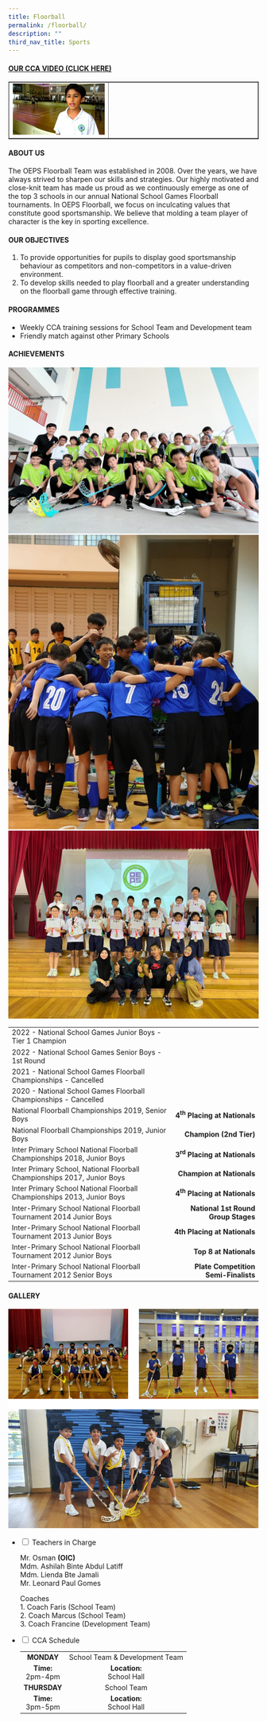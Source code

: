 ```yaml
---
title: Floorball
permalink: /floorball/
description: ""
third_nav_title: Sports
---
```

<h4><strong><a title="Our CCA Video (Click here)" href="https://drive.google.com/file/d/1-Nne62hGCc7DxhgcvKGOIROL6Ce3y7GK/view" target="_blank" rel="noopener">OUR CCA VIDEO (CLICK HERE)</a></strong></h4>
<table style="border-collapse: collapse; width: 100%;" border="1">
<tbody>
<tr>
<td style="width: 40%;"><a href="https://drive.google.com/file/d/1-Nne62hGCc7DxhgcvKGOIROL6Ce3y7GK/view"><img src="/images/fb1.jpg"></a></td>
<td style="width: 60%;">&nbsp;</td>
</tr>
</tbody>
</table>
<h4><strong>ABOUT US</strong></h4>
<p>The OEPS Floorball Team was established in 2008. Over the years, we have always strived to sharpen our skills and strategies. Our highly motivated and close-knit team has made us proud as we continuously emerge as one of the top 3 schools in our annual National School Games Floorball tournaments. In OEPS Floorball, we focus on inculcating values that constitute good sportsmanship. We believe that molding a team player of character is the key in sporting excellence.</p>
<h4><strong>OUR OBJECTIVES</strong></h4>
<ol>
<li>To provide opportunities for pupils to display good sportsmanship behaviour as competitors and non-competitors in a value-driven environment.</li>
<li>To develop skills needed to play floorball and a greater understanding on the floorball game through effective training.</li>
</ol>
<h4><strong>PROGRAMMES</strong></h4>
<ul>
<li aria-level="1">Weekly CCA training sessions for School Team and Development team&nbsp;</li>
<li aria-level="1">Friendly match against other Primary Schools</li>
</ul>
<h4><strong>ACHIEVEMENTS</strong></h4>
<img src="/images/floorball_1.jpg"><br><img src="/images/floorball_2.jpg"><br><img src="/images/floorball_3.jpg"><table>
<tbody>
<tr>
	</tr><tr>
	
<td>2022 - National School Games Junior Boys - Tier 1 Champion</td>
<td>&nbsp;</td>
</tr>
<tr><td>2022 - National School Games Senior Boys - 1st Round</td>
<td>&nbsp;</td>
	




</tr>
	<tr>
	
<td>2021 - National School Games Floorball Championships - Cancelled</td>
<td>&nbsp;</td>
</tr>
<tr>
<td>2020 - National School Games Floorball Championships - Cancelled</td>
<td>&nbsp;</td>
</tr>
<tr>
<td>National Floorball Championships 2019, Senior Boys</td>
<td style="text-align: right;"><strong> 4<sup>th</sup>&nbsp;Placing at Nationals</strong></td>
</tr>
<tr>
<td>National Floorball Championships 2019, Junior Boys</td>
<td style="text-align: right;"><strong> Champion (2nd Tier)</strong></td>
</tr>
<tr>
<td>Inter Primary School National Floorball Championships 2018, Junior Boys</td>
<td style="text-align: right;"><strong> 3<sup>rd</sup>&nbsp;Placing at Nationals</strong></td>
</tr>
<tr>
<td>Inter Primary School, National Floorball Championships 2017, Junior Boys</td>
<td style="text-align: right;"><strong> Champion at Nationals</strong></td>
</tr>
<tr>
<td>Inter Primary School National Floorball Championships 2013, Junior Boys</td>
<td style="text-align: right;"><strong> 4<sup>th</sup>&nbsp;Placing at Nationals</strong></td>
</tr>
<tr>
<td>Inter-Primary School National Floorball Tournament 2014 Junior Boys</td>
<td style="text-align: right;"><strong>&nbsp;National 1st Round Group Stages</strong></td>
</tr>
<tr>
<td>Inter-Primary School National Floorball Tournament 2013 Junior Boys</td>
<td style="text-align: right;"><strong>4th Placing at Nationals</strong></td>
</tr>
<tr>
<td>Inter-Primary School National Floorball Tournament 2012 Junior Boys</td>
<td style="text-align: right;"><strong>Top 8 at Nationals</strong></td>
</tr>
<tr>
<td>Inter-Primary School National Floorball Tournament 2012 Senior Boys</td>
<td style="text-align: right;"><strong>Plate Competition Semi-Finalists</strong></td>
</tr>
</tbody>
</table>
<h4><strong>GALLERY</strong></h4>
<img src="/images/fb2.png">
<ul class="jekyllcodex_accordion">
<li><input id="accordion1" type="checkbox"> <label for="accordion1">Teachers in Charge</label>
<div>
<p>Mr. Osman&nbsp;<strong>(OIC)<br></strong>Mdm. Ashilah Binte Abdul Latiff<br>Mdm. Lienda Bte Jamali<br>Mr. Leonard Paul Gomes</p><p>Coaches<br>1. Coach Faris (School Team)<br>2. Coach Marcus (School Team)<br>3. Coach Francine (Development Team)<br>
</p></div>
</li>
<li><input id="accordion2" type="checkbox"> <label for="accordion2">CCA Schedule</label>
<div>
<table>
<tbody>
<tr>
<td style="text-align: center;"><strong>MONDAY</strong></td>
<td style="text-align: center;">School Team &amp; Development Team</td>
</tr>
<tr>
<td style="text-align: center;"><strong>Time:<br></strong>2pm-4pm</td>
<td style="text-align: center;"><strong>Location:<br></strong>School Hall</td>
</tr>
<tr>
<td style="text-align: center;"><strong>THURSDAY</strong></td>
<td style="text-align: center;">School Team</td>
</tr>
<tr>
<td style="text-align: center;"><strong>Time:<br></strong>3pm-5pm</td>
<td style="text-align: center;"><strong>Location:<br></strong>School Hall</td>
</tr>
</tbody>
</table>
</div>
</li>
</ul>